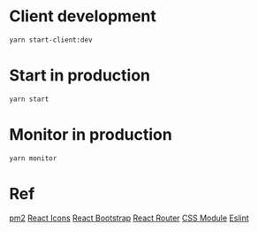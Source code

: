 # Client development
```sh
yarn start-client:dev
```

# Start in production
```sh
yarn start
```

# Monitor in production
```sh
yarn monitor
```

# Ref
[pm2](http://pm2.keymetrics.io/)
[React Icons](https://react-icons.netlify.com/#/)
[React Bootstrap](https://react-bootstrap.netlify.com/)
[React Router](https://reacttraining.com/react-router/web/guides/quick-start)
[CSS Module](https://github.com/css-modules/css-modules)
[Eslint](https://eslint.org/)
